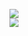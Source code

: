 [![](https://img.shields.io/badge/Made%20With-Github%20Spray-lightgrey.svg?style=for-the-badge&logo=github)](https://github.com/Annihil/github-spray#11426)  
[![](https://i.imgur.com/2DrTn0Z.gif)](https://github.com/Annihil/github-spray)